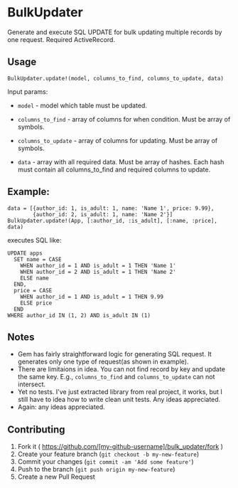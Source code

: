 # BulkUpdater

Generate and execute SQL UPDATE for bulk updating multiple records by one request. Required ActiveRecord.

## Usage

    BulkUpdater.update!(model, columns_to_find, columns_to_update, data)

Input params:

- `model` - model which table must be updated.

- `columns_to_find` - array of columns for when condition.
                  Must be array of symbols.

- `columns_to_update` - array of columns for updating.
                    Must be array of symbols.

- `data` - array with all required data. Must be array of hashes. Each hash must contain all columns_to_find and required columns to update.

## Example:

    data = [{author_id: 1, is_adult: 1, name: 'Name 1', price: 9.99},
            {author_id: 2, is_adult: 1, name: 'Name 2'}]
    BulkUpdater.update!(App, [:author_id, :is_adult], [:name, :price], data)

executes SQL like:

    UPDATE apps
      SET name = CASE
        WHEN author_id = 1 AND is_adult = 1 THEN 'Name 1'
        WHEN author_id = 2 AND is_adult = 1 THEN 'Name 2'
        ELSE name
      END,
      price = CASE
        WHEN author_id = 1 AND is_adult = 1 THEN 9.99
        ELSE price
      END
    WHERE author_id IN (1, 2) AND is_adult IN (1)

## Notes

- Gem has fairly straightforward logic for generating SQL request. It generates only one type of request(as shown in example).
- There are limitaions in idea. You can not find record by key and update the same key. E.g., `columns_to_find` and `columns_to_update` can not intersect.
- Yet no tests. I've just extracted library from real project, it works, but I still have to idea how to write clean unit tests. Any ideas appreciated.
- Again: any ideas appreciated.

## Contributing

1. Fork it ( https://github.com/[my-github-username]/bulk_updater/fork )
2. Create your feature branch (`git checkout -b my-new-feature`)
3. Commit your changes (`git commit -am 'Add some feature'`)
4. Push to the branch (`git push origin my-new-feature`)
5. Create a new Pull Request
